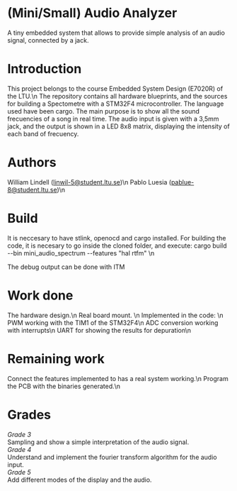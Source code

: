 # (Mini/Small) Audio Analyzer

A tiny embedded system that allows to provide simple analysis of an audio signal, connected by a jack.

# Introduction
This project belongs to the course Embedded System Design (E7020R) of the 
LTU.\n
The repository contains all hardware blueprints, and the sources for building
a Spectometre with a STM32F4 microcontroller. The language used have been cargo.
The main purpose is to show all the sound frecuencies of a song in real time.
The audio input is given with a 3,5mm jack, and the output is shown in a 
LED 8x8 matrix, displaying the intensity of each band of frecuency.

# Authors
William Lindell (linwil-5@student.ltu.se)\n
Pablo Luesia (pablue-8@student.ltu.se)\n

# Build
It is neccesary to have stlink, openocd and cargo installed.
For building the code, it is necesary to go inside the cloned
folder, and execute:
cargo build --bin mini_audio_spectrum --features "hal rtfm" \n

The debug output can be done with ITM

# Work done
The hardware design.\n
Real board mount. \n
Implemented in the code: \n
PWM working with the TIM1 of the STM32F4\n
ADC conversion working with interrupts\n
UART for showing the results for depuration\n

# Remaining work
Connect the features implemented to has a real system working.\n
Program the PCB with the binaries generated.\n
 
# Grades
*Grade 3*  
 Sampling and show a simple interpretation of the audio signal.  
*Grade 4*  
 Understand and implement the fourier transform algorithm for the audio input.  
*Grade 5*  
 Add different modes of the display and the audio. 
